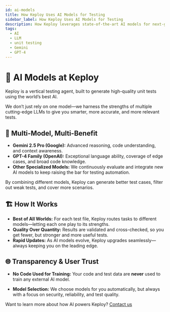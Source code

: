 ```yaml
---
id: ai-models
title: How Keploy Uses AI Models for Testing
sidebar_label: How Keploy Uses AI Models for Testing
description: How Keploy leverages state-of-the-art AI models for next-generation testing automation.
tags:
  - AI
  - LLM
  - unit testing
  - Gemini
  - GPT-4
---
```


# 🤖 AI Models at Keploy

Keploy is a vertical testing agent, built to generate high-quality unit tests using the world’s best AI.

We don’t just rely on one model—we harness the strengths of multiple cutting-edge LLMs to give you smarter, more accurate, and more relevant tests.

## 🚀 Multi-Model, Multi-Benefit

- **Gemini 2.5 Pro (Google):** Advanced reasoning, code understanding, and context awareness.
- **GPT-4 Family (OpenAI):** Exceptional language ability, coverage of edge cases, and broad code knowledge.
- **Other Specialized Models:** We continuously evaluate and integrate new AI models to keep raising the bar for testing automation.

By combining different models, Keploy can generate better test cases, filter out weak tests, and cover more scenarios.

## 🏗️ How It Works

- **Best of All Worlds:** For each test file, Keploy routes tasks to different models—letting each one play to its strengths.
- **Quality Over Quantity:** Results are validated and cross-checked, so you get fewer, but stronger and more useful tests.
- **Rapid Updates:** As AI models evolve, Keploy upgrades seamlessly—always keeping you on the leading edge.

## 🌐 Transparency & User Trust

- **No Code Used for Training:** Your code and test data are **never** used to train any external AI model.

- **Model Selection:** We choose models for you automatically, but always with a focus on security, reliability, and test quality.

Want to learn more about how AI powers Keploy? [Contact us](mailto:support@keploy.io)
